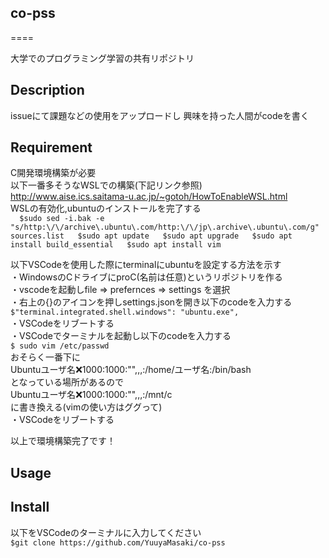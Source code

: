 ## co-pss
====

大学でのプログラミング学習の共有リポジトリ

## Description
issueにて課題などの使用をアップロードし
興味を持った人間がcodeを書く
## Requirement
C開発環境構築が必要  
以下一番多そうなWSLでの構築(下記リンク参照)  
<http://www.aise.ics.saitama-u.ac.jp/~gotoh/HowToEnableWSL.html>  
WSLの有効化,ubuntuのインストールを完了する  
`   $sudo sed -i.bak -e "s/http:\/\/archive\.ubuntu\.com/http:\/\/jp\.archive\.ubuntu\.com/g" sources.list  
    $sudo apt update  
    $sudo apt upgrade  
    $sudo apt install build_essential  
    $sudo apt install vim  
`

以下VSCodeを使用した際にterminalにubuntuを設定する方法を示す  
・WindowsのCドライブにproC(名前は任意)というリポジトリを作る  
・vscodeを起動しfile => prefernces => settings を選択  
・右上の{}のアイコンを押しsettings.jsonを開き以下のcodeを入力する  
`$"terminal.integrated.shell.windows": "ubuntu.exe",`  
・VSCodeをリブートする  
・VSCodeでターミナルを起動し以下のcodeを入力する  
`$ sudo vim /etc/passwd`  
おそらく一番下に  
Ubuntuユーザ名:x:1000:1000:"",,,:/home/ユーザ名:/bin/bash  
となっている場所があるので  
Ubuntuユーザ名:x:1000:1000:"",,,:/mnt/c  
に書き換える(vimの使い方はググって)  
・VSCodeをリブートする  
  
以上で環境構築完了です！  
## Usage

## Install
以下をVSCodeのターミナルに入力してください  
`$git clone https://github.com/YuuyaMasaki/co-pss`
